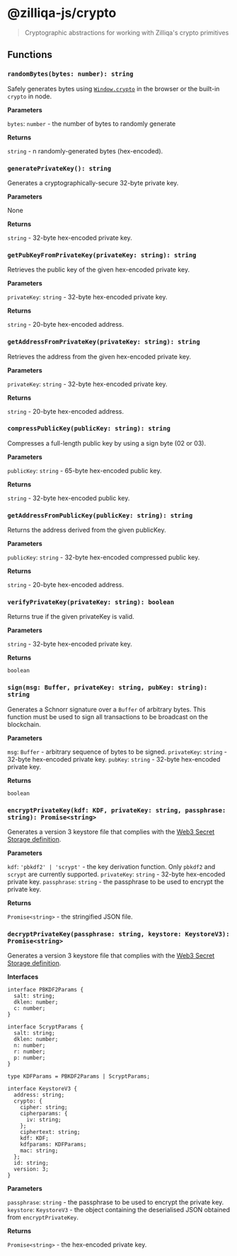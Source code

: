# @zilliqa-js/crypto
> Cryptographic abstractions for working with Zilliqa's crypto primitives

## Functions

### `randomBytes(bytes: number): string`

Safely generates bytes using [`Window.crypto`](https://developer.mozilla.org/en-US/docs/Web/API/Window/crypto) in the browser or the built-in `crypto` in node.

**Parameters**

`bytes`: `number` - the number of bytes to randomly generate

**Returns**

`string` - n randomly-generated bytes (hex-encoded).

### `generatePrivateKey(): string`

Generates a cryptographically-secure 32-byte private key.

**Parameters**

None

**Returns**

`string` - 32-byte hex-encoded private key.


### `getPubKeyFromPrivateKey(privateKey: string): string`

Retrieves the public key of the given hex-encoded private key.

**Parameters**

`privateKey`: `string` - 32-byte hex-encoded private key.

**Returns**

`string` - 20-byte hex-encoded address.


### `getAddressFromPrivateKey(privateKey: string): string`

Retrieves the address from the given hex-encoded private key.

**Parameters**

`privateKey`: `string` - 32-byte hex-encoded private key.

**Returns**

`string` - 20-byte hex-encoded address.


### `compressPublicKey(publicKey: string): string`

Compresses a full-length public key by using a sign byte (02 or 03).

**Parameters**

`publicKey`: `string` - 65-byte hex-encoded public key.

**Returns**

`string` - 32-byte hex-encoded public key.

### `getAddressFromPublicKey(publicKey: string): string`

Returns the address derived from the given publicKey.

**Parameters**

`publicKey`: `string` - 32-byte hex-encoded compressed public key.

**Returns**

`string` - 20-byte hex-encoded address.

### `verifyPrivateKey(privateKey: string): boolean`

Returns true if the given privateKey is valid.

**Parameters**

`string` - 32-byte hex-encoded private key.

**Returns**

`boolean`

### `sign(msg: Buffer, privateKey: string, pubKey: string): string`

Generates a Schnorr signature over a `Buffer` of arbitrary bytes. This
function must be used to sign all transactions to be broadcast on the
blockchain.

**Parameters**

`msg`: `Buffer` - arbitrary sequence of bytes to be signed.
`privateKey`: `string` - 32-byte hex-encoded private key.
`pubKey`: `string` - 32-byte hex-encoded private key.

**Returns**

`boolean`


### `encryptPrivateKey(kdf: KDF, privateKey: string, passphrase: string): Promise<string>`

Generates a version 3 keystore file that complies with the [Web3 Secret Storage definition](https://github.com/ethereum/wiki/wiki/Web3-Secret-Storage-Definition).

**Parameters**

`kdf`: `'pbkdf2' | 'scrypt'` - the key derivation function. Only `pbkdf2` and
`scrypt` are currently supported.
`privateKey`: `string` - 32-byte hex-encoded private key.
`passphrase`: `string` - the passphrase to be used to encrypt the private key.

**Returns**

`Promise<string>` - the stringified JSON file.

### `decryptPrivateKey(passphrase: string, keystore: KeystoreV3): Promise<string>`

Generates a version 3 keystore file that complies with the [Web3 Secret Storage definition](https://github.com/ethereum/wiki/wiki/Web3-Secret-Storage-Definition).

**Interfaces**

```
interface PBKDF2Params {
  salt: string;
  dklen: number;
  c: number;
}

interface ScryptParams {
  salt: string;
  dklen: number;
  n: number;
  r: number;
  p: number;
}

type KDFParams = PBKDF2Params | ScryptParams;

interface KeystoreV3 {
  address: string;
  crypto: {
    cipher: string;
    cipherparams: {
      iv: string;
    };
    ciphertext: string;
    kdf: KDF;
    kdfparams: KDFParams;
    mac: string;
  };
  id: string;
  version: 3;
}
```

**Parameters**

`passphrase`: `string` - the passphrase to be used to encrypt the private key.
`keystore`: `KeystoreV3` - the object containing the deserialised JSON obtained from `encryptPrivateKey`.

**Returns**

`Promise<string>` - the hex-encoded private key.

